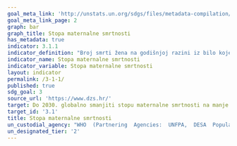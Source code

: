 ```yaml
---
goal_meta_link: 'http://unstats.un.org/sdgs/files/metadata-compilation/Metadata-Goal-3.pdf'
goal_meta_link_page: 2
graph: bar
graph_title: Stopa maternalne smrtnosti
has_metadata: true
indicator: 3.1.1
indicator_definition: "Broj smrti žena na godišnjoj razini iz bilo kojeg razloga koji je povezan sa komplikacijama u trudnoći ili vođenjem trudnoće i poroda (osim slučajnih ili neočekivanih razloga) ili unutar 42 dana nakon završetka trudnoće,   bez obzira na trajanje trudnoće i mjesto poroda, izraženo na 100 000 živorođenih, u određenom vremensko razdoblje."
indicator_name: Stopa maternalne smrtnosti
indicator_variable: Stopa maternalne smrtnosti
layout: indicator
permalink: /3-1-1/
published: true  
sdg_goal: 3
source_url: 'https://www.dzs.hr/'
target: Do 2030. globalno smanjiti stopu maternalne smrtnosti na manje od 70 na 100 000 živorođenih 
target_id: '3.1'
title: Stopa maternalne smrtnosti
un_custodial_agency: "WHO  (Partnering  Agencies:  UNFPA,  DESA  Population  Division,  World  Bank)"
un_designated_tier: '2'
---
```

